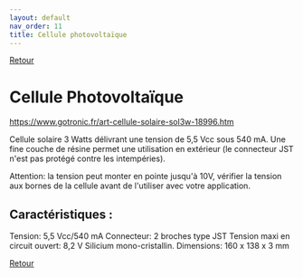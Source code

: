 ```yaml
---
layout: default
nav_order: 11
title: Cellule photovoltaïque
---
```



[Retour](partie_mécanique.md)

# Cellule Photovoltaïque

https://www.gotronic.fr/art-cellule-solaire-sol3w-18996.htm  

Cellule solaire 3 Watts délivrant une tension de 5,5 Vcc sous 540 mA. Une fine couche de résine permet une utilisation en extérieur (le connecteur JST n'est pas protégé contre les intempéries). 
 
Attention: la tension peut monter en pointe jusqu'à 10V, vérifier la tension aux bornes de la cellule avant de l'utiliser avec votre application. 
 
## Caractéristiques :

Tension: 5,5 Vcc/540 mA 
Connecteur: 2 broches type JST 
Tension maxi en circuit ouvert: 8,2 V 
Silicium mono-cristallin. 
Dimensions: 160 x 138 x 3 mm

[Retour](partie_mécanique.md)